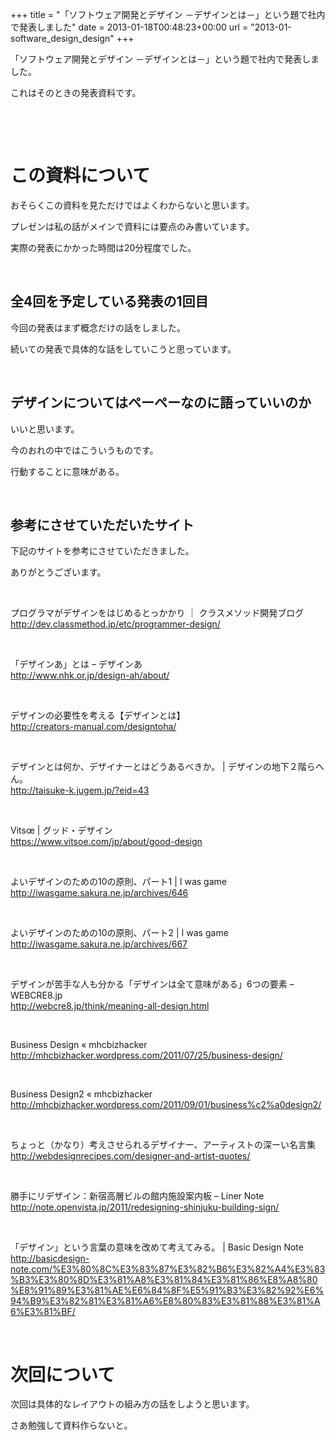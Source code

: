 +++
title = "「ソフトウェア開発とデザイン －デザインとは－」という題で社内で発表しました"
date = 2013-01-18T00:48:23+00:00
url = "2013-01-software_design_design"
+++
&nbsp;

「ソフトウェア開発とデザイン －デザインとは－」という題で社内で発表しました。

これはそのときの発表資料です。

&nbsp;



&nbsp;

# この資料について

おそらくこの資料を見ただけではよくわからないと思います。

プレゼンは私の話がメインで資料には要点のみ書いています。

実際の発表にかかった時間は20分程度でした。

&nbsp;

## 全4回を予定している発表の1回目

今回の発表はまず概念だけの話をしました。

続いての発表で具体的な話をしていこうと思っています。

&nbsp;

## デザインについてはペーペーなのに語っていいのか

いいと思います。

今のおれの中ではこういうものです。

行動することに意味がある。

&nbsp;

## 参考にさせていただいたサイト

下記のサイトを参考にさせていただきました。

ありがとうございます。

&nbsp;

プログラマがデザインをはじめるとっかかり ｜ クラスメソッド開発ブログ  
<http://dev.classmethod.jp/etc/programmer-design/>

&nbsp;

「デザインあ」とは &#8211; デザインあ  
<http://www.nhk.or.jp/design-ah/about/>

&nbsp;

デザインの必要性を考える【デザインとは】  
<http://creators-manual.com/designtoha/>

&nbsp;

デザインとは何か、デザイナーとはどうあるべきか。 | デザインの地下２階らへん。  
<http://taisuke-k.jugem.jp/?eid=43>

&nbsp;

Vitsœ | グッド・デザイン  
<https://www.vitsoe.com/jp/about/good-design>

&nbsp;

よいデザインのための10の原則、パート1 | I was game  
http://iwasgame.sakura.ne.jp/archives/646

&nbsp;

よいデザインのための10の原則、パート2 | I was game  
http://iwasgame.sakura.ne.jp/archives/667

&nbsp;

デザインが苦手な人も分かる「デザインは全て意味がある」6つの要素 &#8211; WEBCRE8.jp  
<http://webcre8.jp/think/meaning-all-design.html>

&nbsp;

Business Design « mhcbizhacker  
http://mhcbizhacker.wordpress.com/2011/07/25/business-design/

&nbsp;

Business Design2 « mhcbizhacker  
http://mhcbizhacker.wordpress.com/2011/09/01/business%c2%a0design2/

&nbsp;

ちょっと（かなり）考えさせられるデザイナー、アーティストの深ーい名言集  
<http://webdesignrecipes.com/designer-and-artist-quotes/>

&nbsp;

勝手にリデザイン：新宿高層ビルの館内施設案内板 &#8211; Liner Note  
<http://note.openvista.jp/2011/redesigning-shinjuku-building-sign/>

&nbsp;

「デザイン」という言葉の意味を改めて考えてみる。 | Basic Design Note  
<http://basicdesign-note.com/%E3%80%8C%E3%83%87%E3%82%B6%E3%82%A4%E3%83%B3%E3%80%8D%E3%81%A8%E3%81%84%E3%81%86%E8%A8%80%E8%91%89%E3%81%AE%E6%84%8F%E5%91%B3%E3%82%92%E6%94%B9%E3%82%81%E3%81%A6%E8%80%83%E3%81%88%E3%81%A6%E3%81%BF/>

&nbsp;

# 次回について

次回は具体的なレイアウトの組み方の話をしようと思います。

さあ勉強して資料作らないと。